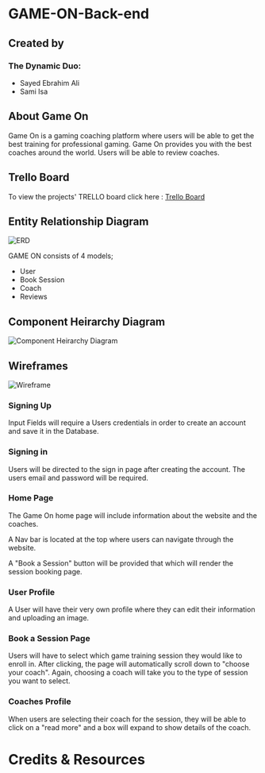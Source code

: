 # GAME-ON-Back-end

## Created by
### The Dynamic Duo:
* Sayed Ebrahim Ali
* Sami Isa

## About Game On

Game On is a gaming coaching platform where users will be able to get the best training for professional gaming. Game On provides you with the best coaches around the world. Users will be able to review coaches.

## Trello Board
To view the projects' TRELLO board click here :
[Trello Board](https://trello.com/b/gCeC7v6R/game-on)

## Entity Relationship Diagram

![ERD](https://i.imgur.com/vjFpkqg.png)

GAME ON consists of 4 models; 

* User
* Book Session
* Coach
* Reviews

## Component Heirarchy Diagram

![Component Heirarchy Diagram](https://i.imgur.com/dCdNfkw.png)
## Wireframes

![Wireframe](https://i.imgur.com/ELhcQ3s.png)

### Signing Up
Input Fields will require a Users credentials in order to create an account and save it in the Database.

### Signing in

Users will be directed to the sign in page after creating the account. The users email and password will be required.

### Home Page

The Game On home page will include information about the website and the coaches.

A Nav bar is located at the top where users can navigate through the website. 

A "Book a Session" button will be provided that which will render the session booking page.

### User Profile

A User will have their very own profile where they can edit their information and uploading an image.

### Book a Session Page

Users will have to select which game training session they would like to enroll in. After clicking, the page will automatically scroll down to "choose your coach". Again, choosing a coach will take you to the type of session you want to select.

### Coaches Profile

When users are selecting their coach for the session, they will be able to click on a "read more" and a box will expand to show details of the coach.


# Credits & Resources

<!-- ![]() -->